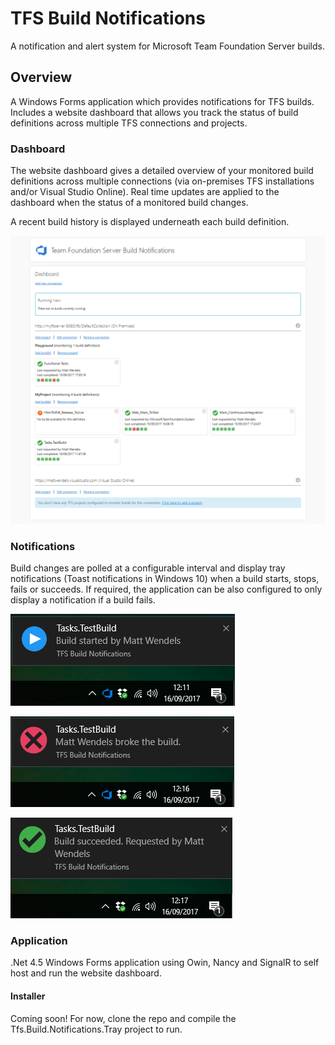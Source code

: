 # TFS Build Notifications
A notification and alert system for Microsoft Team Foundation Server builds.

## Overview

A Windows Forms application which provides notifications for TFS builds. Includes a website dashboard that allows you track the status of build definitions across multiple TFS connections and projects.

### Dashboard

The website dashboard gives a detailed overview of your monitored build definitions across multiple connections (via on-premises TFS installations and/or Visual Studio Online). Real time updates are applied to the dashboard when the status of a monitored build changes.

A recent build history is displayed underneath each build definition.

![Website dashboard](/docs/images/dashboard-example.png)

### Notifications

Build changes are polled at a configurable interval and display tray notifications (Toast notifications in Windows 10) when a build starts, stops, fails or succeeds. If required, the application can be also configured to only display a notification if a build fails.

![Build started](/docs/images/build-started.png)

![Build failed](/docs/images/build-failed.png)

![Build succeeded](/docs/images/build-passed.png)

### Application

.Net 4.5 Windows Forms application using Owin, Nancy and SignalR to self host and run the website dashboard.

#### Installer

Coming soon! For now, clone the repo and compile the Tfs.Build.Notifications.Tray project to run.
